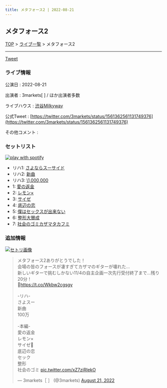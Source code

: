 ```yaml
---
title: メタフォース2 | 2022-08-21
---
```

## メタフォース2

[TOP](/setlist/) > [ライブ一覧](lives.html) > メタフォース2

___

<a href="https://twitter.com/share?ref_src=twsrc%5Etfw" data-text="3markets[ ]セットリスト > メタフォース2" class="twitter-share-button" data-via="3markets" data-hashtags="3markets" data-related="3markets" data-show-count="false">Tweet</a>

### ライブ情報

公演日
:    2022-08-21

出演者
:    3markets[ ] / ほか出演者多数

ライブハウス
:    [渋谷Milkyway](livehouse010.html)

公式Tweet
:    [https://twitter.com/3markets/status/1561362561131749376](https://twitter.com/3markets/status/1561362561131749376)

その他コメント
:    

### セットリスト


[![play with spotify](images/spotify-icon.png)](https://open.spotify.com/playlist/2wIigh2oFRIQvrmeT1aYPk)



*  リハ1: [さよならスーサイド](song013.html)
*  リハ2: [新曲](song001.html)
*  リハ3: [\1,000,000](song022.html)
*  1: [愛の返金](song012.html)
*  2: [レモン×](song003.html)
*  3: [サイゼ](song004.html)
*  4: [底辺の恋](song008.html)
*  5: [僕はセックスが出来ない](song006.html)
*  6: [整形大賛成](song005.html)
*  7: [社会のゴミカザマタカフミ](song002.html)


### 追加情報

[![セトリ画像](images/033.jpg)](images/033.jpg)


<blockquote class="twitter-tweet"><p lang="ja" dir="ltr">メタフォース2ありがとうでした！<br>会場の皆のフォースが凄すぎてカザマのギターが壊れた…<br>新しいギターで挑むしかない11/4の自主企画一次先行受付終了まで…残り20分！<br>🎫<a href="https://t.co/Wkbw2cgsgy">https://t.co/Wkbw2cgsgy</a><br><br>-リハ-<br>さよスー<br>新曲<br>100万<br><br>-本編-<br>愛の返金<br>レモン×<br>サイゼ🎥<br>底辺の恋<br>セック<br>整形<br>社会のゴミ <a href="https://t.co/xZ7ziRIekO">pic.twitter.com/xZ7ziRIekO</a></p>&mdash; 3markets［ ］ (@3markets) <a href="https://twitter.com/3markets/status/1561362561131749376?ref_src=twsrc%5Etfw">August 21, 2022</a></blockquote>
<script async src="https://platform.twitter.com/widgets.js" charset="utf-8"></script>




<script async src="https://platform.twitter.com/widgets.js" charset="utf-8"></script>